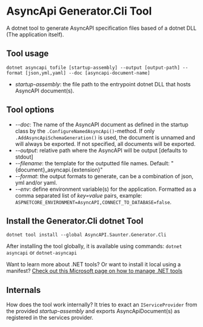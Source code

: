 # AsyncApi Generator.Cli Tool
A dotnet tool to generate AsyncAPI specification files based of a dotnet DLL (The application itself).

## Tool usage
```
dotnet asyncapi tofile [startup-assembly] --output [output-path] --format [json,yml,yaml] --doc [asyncapi-document-name]
```
- _startup-assembly_: the file path to the entrypoint dotnet DLL that hosts AsyncAPI document(s).

## Tool options
- _--doc_: The name of the AsyncAPI document as defined in the startup class by the ```.ConfigureNamedAsyncApi()```-method. If only ```.AddAsyncApiSchemaGeneration()``` is used, the document is unnamed and will always be exported. If not specified, all documents will be exported.  
- _--output_: relative path where the AsyncAPI will be output [defaults to stdout]  
- _--filename_: the template for the outputted file names. Default: "{document}_asyncapi.{extension}"  
- _--format_: the output formats to generate, can be a combination of json, yml and/or yaml.
- _--env_: define environment variable(s) for the application. Formatted as a comma separated list of _key=value_ pairs, example: ```ASPNETCORE_ENVIRONMENT=AsyncAPI,CONNECT_TO_DATABASE=false```.  

## Install the Generator.Cli dotnet Tool
```
dotnet tool install --global AsyncAPI.Saunter.Generator.Cli
```
After installing the tool globally, it is available using commands: ```dotnet asyncapi``` or ```dotnet-asyncapi```

Want to learn more about .NET tools? Or want to install it local using a manifest?
[Check out this Microsoft page on how to manage .NET tools](https://learn.microsoft.com/en-us/dotnet/core/tools/global-tools)

## Internals
How does the tool work internally? It tries to exact an ```IServiceProvider``` from the provided _startup-assembly_ and exports AsyncApiDocument(s) as registered in the services provider.